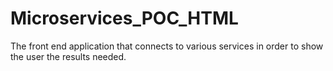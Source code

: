# Microservices_POC_HTML
The front end application that connects to various services in order to show the user the results needed.
